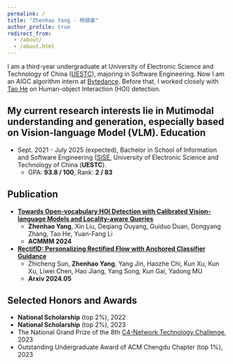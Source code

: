 ```yaml
---
permalink: /
title: "Zhenhao Yang - 杨镇豪"
author_profile: true
redirect_from: 
  - /about/
  - /about.html
---
```


I am a third-year undergraduate at University of Electronic Science and Technology of China ([UESTC](https://en.uestc.edu.cn/)), majoring in Software Engineering. Now I am an AIGC algorithm intern at [Bytedance](https://www.bytedance.com/). Before that, I worked closely with [Tao He](https://ht014.github.io/) on Human-object Interaction (HOI) detection. 

My current research interests lie in Mutimodal understanding and generation, especially based on Vision-language Model (VLM).
Education
------
* Sept. 2021 - July 2025 (expected), Bachelor in School of Information and Software Engineering ([SISE]((https://sise.uestc.edu.cn/)), University of Electronic Science and Technology of China (**UESTC**).
  * GPA: **93.8 / 100**, Rank: **2 / 83**
    
Publication
------
* [**Towards Open-vocabulary HOI Detection with Calibrated Vision-language Models and Locality-aware Queries**]()
  * **Zhenhao Yang**, Xin Liu, Deqiang Ouyang, Guiduo Duan, Dongyang Zhang, Tao He, Yuan-Fang Li
  * **ACMMM 2024**
* [**RectifID: Personalizing Rectified Flow with Anchored Classifier Guidance**](https://arxiv.org/pdf/2405.14677)
  * Zhicheng Sun, **Zhenhao Yang**, Yang Jin, Haozhe Chi, Kun Xu, Kun Xu, Liwei Chen, Hao Jiang, Yang Song, Kun Gai, Yadong MU
  * **Arxiv 2024.05**
  
Selected Honors and Awards
------
* **National Scholarship** (top 2%), 2022
* **National Scholarship** (top 2%), 2023
* The National Grand Prize of the 8th [C4-Network Technology Challenge](http://net.c4best.cn/), 2023
* Outstanding Undergraduate Award of ACM Chengdu Chapter (top 1%), 2023
